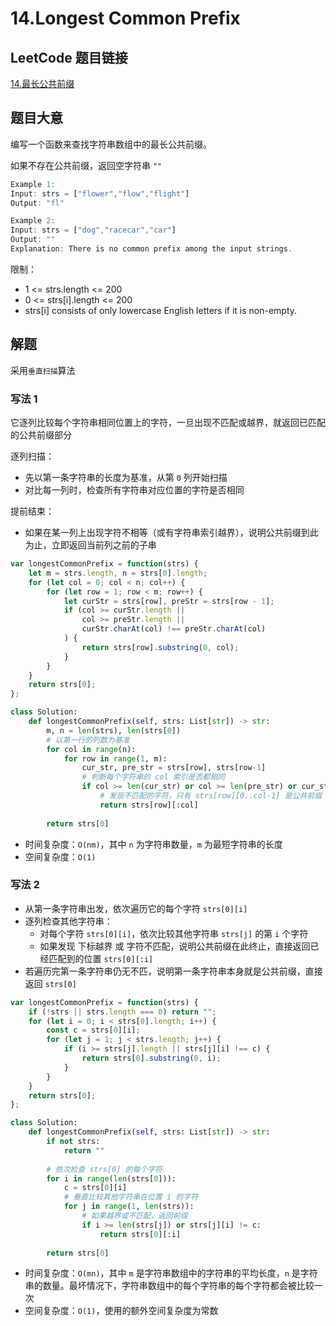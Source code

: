# 14.Longest Common Prefix 

## LeetCode 题目链接

[14.最长公共前缀](https://leetcode.cn/problems/longest-common-prefix/)

## 题目大意

编写一个函数来查找字符串数组中的最长公共前缀。

如果不存在公共前缀，返回空字符串 `""`

```js
Example 1:
Input: strs = ["flower","flow","flight"]
Output: "fl"

Example 2:
Input: strs = ["dog","racecar","car"]
Output: ""
Explanation: There is no common prefix among the input strings.
```

限制：
- 1 <= strs.length <= 200
- 0 <= strs[i].length <= 200
- strs[i] consists of only lowercase English letters if it is non-empty.

## 解题

采用`垂直扫描`算法

### 写法 1

它逐列比较每个字符串相同位置上的字符，一旦出现不匹配或越界，就返回已匹配的公共前缀部分

逐列扫描：
- 先以第一条字符串的长度为基准，从第 `0` 列开始扫描
- 对比每一列时，检查所有字符串对应位置的字符是否相同

提前结束：
- 如果在某一列上出现字符不相等（或有字符串索引越界），说明公共前缀到此为止，立即返回当前列之前的子串

```js
var longestCommonPrefix = function(strs) {
    let m = strs.length, n = strs[0].length;
    for (let col = 0; col < n; col++) {
        for (let row = 1; row < m; row++) {
            let curStr = strs[row], preStr = strs[row - 1];
            if (col >= curStr.length || 
                col >= preStr.length ||
                curStr.charAt(col) !== preStr.charAt(col)
            ) {
                return strs[row].substring(0, col);
            }
        }
    }
    return strs[0];
};
```
```python
class Solution:
    def longestCommonPrefix(self, strs: List[str]) -> str:
        m, n = len(strs), len(strs[0])
        # 以第一行的列数为基准
        for col in range(n):
            for row in range(1, m):
                cur_str, pre_str = strs[row], strs[row-1]
                # 判断每个字符串的 col 索引是否都相同
                if col >= len(cur_str) or col >= len(pre_str) or cur_str[col] != pre_str[col]:
                    # 发现不匹配的字符，只有 strs[row][0..col-1] 是公共前缀
                    return strs[row][:col]
        
        return strs[0]
```

- 时间复杂度：`O(nm)`，其中 `n` 为字符串数量，`m` 为最短字符串的长度
- 空间复杂度：`O(1)`

### 写法 2

- 从第一条字符串出发，依次遍历它的每个字符 `strs[0][i]`
- 逐列检查其他字符串：
  - 对每个字符 `strs[0][i]`，依次比较其他字符串 `strs[j]` 的第 `i` 个字符
  - 如果发现 下标越界 或 字符不匹配，说明公共前缀在此终止，直接返回已经匹配到的位置 `strs[0][:i]`
- 若遍历完第一条字符串仍无不匹，说明第一条字符串本身就是公共前缀，直接返回 `strs[0]`

```js
var longestCommonPrefix = function(strs) {
    if (!strs || strs.length === 0) return "";
    for (let i = 0; i < strs[0].length; i++) {
        const c = strs[0][i];
        for (let j = 1; j < strs.length; j++) {
            if (i >= strs[j].length || strs[j][i] !== c) {
                return strs[0].substring(0, i);
            }
        }
    }
    return strs[0];
};
```
```python
class Solution:
    def longestCommonPrefix(self, strs: List[str]) -> str:
        if not strs:
            return ""
        
        # 依次检查 strs[0] 的每个字符
        for i in range(len(strs[0])):
            c = strs[0][i]
            # 垂直比较其他字符串在位置 i 的字符
            for j in range(1, len(strs)):
                # 如果越界或不匹配，返回前缀
                if i >= len(strs[j]) or strs[j][i] != c:
                    return strs[0][:i]
        
        return strs[0]
```

- 时间复杂度：`O(mn)`，其中 `m` 是字符串数组中的字符串的平均长度，`n` 是字符串的数量。最坏情况下，字符串数组中的每个字符串的每个字符都会被比较一次
- 空间复杂度：`O(1)`，使用的额外空间复杂度为常数

